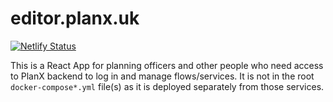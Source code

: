 # editor.planx.uk

[![Netlify Status](https://api.netlify.com/api/v1/badges/5856b13f-3fad-44ec-ae6c-2c6502df1356/deploy-status)](https://app.netlify.com/sites/planx-new/deploys)

This is a React App for planning officers and other people who need access to PlanX backend to log in and manage flows/services. It is not in the root `docker-compose*.yml` file(s) as it is deployed separately from those services.
